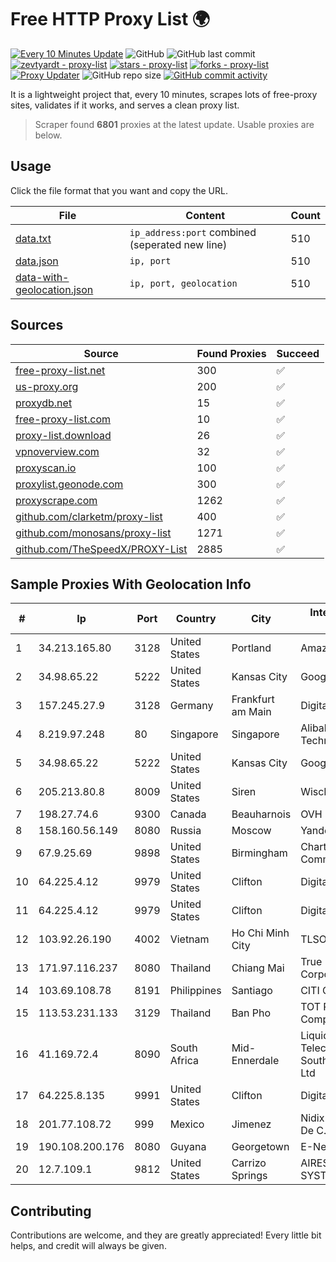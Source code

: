 
# Free HTTP Proxy List 🌍

[![Every 10 Minutes Update](https://github.com/mertguvencli/http-proxy-list/actions/workflows/main.yml/badge.svg?branch=main)](https://github.com/mertguvencli/http-proxy-list/actions/workflows/main.yml)
![GitHub](https://img.shields.io/github/license/mertguvencli/http-proxy-list)
![GitHub last commit](https://img.shields.io/github/last-commit/mertguvencli/http-proxy-list)
[![zevtyardt - proxy-list](https://img.shields.io/static/v1?label=zevtyardt&message=proxy-list&color=blue&logo=github)](https://github.com/zevtyardt/proxy-list "Go to GitHub repo")
[![stars - proxy-list](https://img.shields.io/github/stars/zevtyardt/proxy-list?style=social)](https://github.com/zevtyardt/proxy-list)
[![forks - proxy-list](https://img.shields.io/github/forks/zevtyardt/proxy-list?style=social)](https://github.com/zevtyardt/proxy-list)
[![Proxy Updater](https://github.com/zevtyardt/proxy-list/workflows/Proxy%20Updater/badge.svg)](https://github.com/zevtyardt/proxy-list/actions?query=workflow:"Proxy+Updater")
![GitHub repo size](https://img.shields.io/github/repo-size/zevtyardt/proxy-list)
[![GitHub commit activity](https://img.shields.io/github/commit-activity/m/zevtyardt/proxy-list?logo=commits)](https://github.com/zevtyardt/proxy-list/commits/main)

It is a lightweight project that, every 10 minutes, scrapes lots of free-proxy sites, validates if it works, and serves a clean proxy list.

> Scraper found **6801** proxies at the latest update. Usable proxies are below.

## Usage

Click the file format that you want and copy the URL.

|File|Content|Count|
|----|-------|-----|
|[data.txt](https://raw.githubusercontent.com/mertguvencli/http-proxy-list/main/proxy-list/data.txt)|`ip_address:port` combined (seperated new line)|510|
|[data.json](https://raw.githubusercontent.com/mertguvencli/http-proxy-list/main/proxy-list/data.json)|`ip, port`|510|
|[data-with-geolocation.json](https://raw.githubusercontent.com/mertguvencli/http-proxy-list/main/proxy-list/data-with-geolocation.json)|`ip, port, geolocation`|510|

## Sources

|Source|Found Proxies|Succeed|
|------|-------------|-------|
|[free-proxy-list.net](https://free-proxy-list.net)|300|✅|
|[us-proxy.org](https://www.us-proxy.org)|200|✅|
|[proxydb.net](http://proxydb.net)|15|✅|
|[free-proxy-list.com](https://free-proxy-list.com/?page=&port=&type%5B%5D=http&type%5B%5D=https&up_time=0&search=Search)|10|✅|
|[proxy-list.download](https://www.proxy-list.download/HTTP)|26|✅|
|[vpnoverview.com](https://vpnoverview.com/privacy/anonymous-browsing/free-proxy-servers)|32|✅|
|[proxyscan.io](https://www.proxyscan.io)|100|✅|
|[proxylist.geonode.com](https://proxylist.geonode.com/api/proxy-list?limit=300&page=1&sort_by=lastChecked&sort_type=desc&protocols=http,https)|300|✅|
|[proxyscrape.com](https://api.proxyscrape.com/v2/?request=displayproxies&protocol=http&timeout=10000&country=all&ssl=all&anonymity=all)|1262|✅|
|[github.com/clarketm/proxy-list](https://raw.githubusercontent.com/clarketm/proxy-list/master/proxy-list-raw.txt)|400|✅|
|[github.com/monosans/proxy-list](https://raw.githubusercontent.com/monosans/proxy-list/main/proxies/http.txt)|1271|✅|
|[github.com/TheSpeedX/PROXY-List](https://raw.githubusercontent.com/TheSpeedX/PROXY-List/master/http.txt)|2885|✅|


## Sample Proxies With Geolocation Info

|#|Ip|Port|Country|City|Internet Service Provider|
|-|--|----|-------|----|-------------------------|
|1|34.213.165.80|3128|United States|Portland|Amazon.com, Inc.|
|2|34.98.65.22|5222|United States|Kansas City|Google LLC|
|3|157.245.27.9|3128|Germany|Frankfurt am Main|DigitalOcean, LLC|
|4|8.219.97.248|80|Singapore|Singapore|Alibaba (US) Technology Co., Ltd.|
|5|34.98.65.22|5222|United States|Kansas City|Google LLC|
|6|205.213.80.8|8009|United States|Siren|WiscNet|
|7|198.27.74.6|9300|Canada|Beauharnois|OVH SAS|
|8|158.160.56.149|8080|Russia|Moscow|Yandex.Cloud LLC|
|9|67.9.25.69|9898|United States|Birmingham|Charter Communications|
|10|64.225.4.12|9979|United States|Clifton|DigitalOcean, LLC|
|11|64.225.4.12|9979|United States|Clifton|DigitalOcean, LLC|
|12|103.92.26.190|4002|Vietnam|Ho Chi Minh City|TLSOFT|
|13|171.97.116.237|8080|Thailand|Chiang Mai|True Internet Corporation CO. Ltd.|
|14|103.69.108.78|8191|Philippines|Santiago|CITI Cableworld Inc.|
|15|113.53.231.133|3129|Thailand|Ban Pho|TOT Public Company Limited|
|16|41.169.72.4|8090|South Africa|Mid-Ennerdale|Liquid Telecommunications South Africa (Pty) Ltd|
|17|64.225.8.135|9991|United States|Clifton|DigitalOcean, LLC|
|18|201.77.108.72|999|Mexico|Jimenez|Nidix Networks S.a. De C.V.|
|19|190.108.200.176|8080|Guyana|Georgetown|E-Networks Inc.|
|20|12.7.109.1|9812|United States|Carrizo Springs|AIRESPRING-ADT SYSTEMS, INC.|



## Contributing

Contributions are welcome, and they are greatly appreciated! Every
little bit helps, and credit will always be given.

